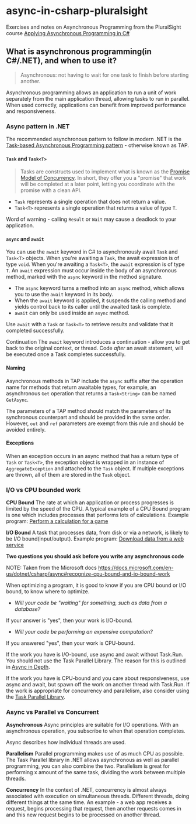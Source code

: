 # async-in-csharp-pluralsight

Exercises and notes on Asynchronous Programming from the PluralSight course [Applying Asynchronous Programming in C#](https://app.pluralsight.com/library/courses/applying-asynchronous-programming-c-sharp/table-of-contents)

## What is asynchronous programming(in C#/.NET), and when to use it?

> Asynchronous: not having to wait for one task to finish before starting another.

Asynchronous programming allows an application to run a unit of work separately from the main application thread, allowing tasks to run in parallel. When used correctly, applications can benefit from improved performance and responsiveness.

### Async pattern in .NET

The recommended asynchronous pattern to follow in modern .NET is the [Task-based Asynchronous Programming pattern](https://docs.microsoft.com/en-us/dotnet/standard/asynchronous-programming-patterns/task-based-asynchronous-pattern-tap) - otherwise known as TAP.

#### `Task` and `Task<T>`

> Tasks are constructs used to implement what is known as the [Promise Model of Concurrency](https://en.wikipedia.org/wiki/Futures_and_promises). In short, they offer you a "promise" that work will be completed at a later point, letting you coordinate with the promise with a clean API.

* `Task` represents a single operation that does not return a value.
* `Task<T>` represents a single operation that returns a value of type `T`.

Word of warning - calling `Result` or `Wait` may cause a deadlock to your application.

#### `async` and `await`
You can use the `await` keyword in C# to asynchronously await `Task` and `Task<T>` objects. When you're awaiting a `Task`, the await expression is of type `void`. When you're awaiting a `Task<T>`, the `await` expression is of type `T`. An `await` expression must occur inside the body of an asynchronous method, marked with the `async` keyword in the method signature.

* The `async` keyword turns a method into an `async` method, which allows you to use the `await` keyword in its body.
* When the `await` keyword is applied, it suspends the calling method and yields control back to its caller until the awaited task is complete.
* `await` can only be used inside an `async` method.

Use `await` with a `Task` or `Task<T>` to retrieve results and validate that it completed successfully.

Continuation
The `await` keyword introduces a continuation - allow you to get back to the original context, or thread.
Code *after* an await statement, will be executed once a Task completes successfully.

#### Naming

Asynchronous methods in TAP include the `async` suffix after the operation name for methods that return awaitable types, for example, an asynchronous `Get` operation that returns a `Task<String>` can be named `GetAsync`.

The parameters of a TAP method should match the parameters of its synchronous counterpart and should be provided in the same order. However, `out` and `ref` parameters are exempt from this rule and should be avoided entirely.

#### Exceptions

When an exception occurs in an async method that has a return type of `Task` or `Task<T>`, the exception object is wrapped in an instance of `AggregateException` and attached to the `Task` object. If multiple exceptions are thrown, all of them are stored in the `Task` object.

### I/O vs CPU bounded work

**CPU Bound** The rate at which an application or process progresses is limited by the speed of the CPU. A typical example of a CPU Bound program is one which includes processes that performs lots of calculations. Example program: [Perform a calculation for a game](https://docs.microsoft.com/en-us/dotnet/csharp/async#cpu-bound-example-perform-a-calculation-for-a-game)

**I/O Bound** A task that processes data, from disk or via a network, is likely to be I/O bound(input/output). Example program: [Download data from a web service](https://docs.microsoft.com/en-us/dotnet/csharp/async#io-bound-example-download-data-from-a-web-service)

**Two questions you should ask before you write any asynchronous code**

NOTE: Taken from the Microsoft docs https://docs.microsoft.com/en-us/dotnet/csharp/async#recognize-cpu-bound-and-io-bound-work

When optimizing a program, it is good to know if you are CPU bound or I/O bound, to know where to optimize.

* *Will your code be "waiting" for something, such as data from a database?*

If your answer is "yes", then your work is I/O-bound.

* *Will your code be performing an expensive computation?*

If you answered "yes", then your work is CPU-bound.

If the work you have is I/O-bound, use async and await without Task.Run. You should not use the Task Parallel Library. The reason for this is outlined in [Async in Depth](https://docs.microsoft.com/en-us/dotnet/standard/async-in-depth).

If the work you have is CPU-bound and you care about responsiveness, use async and await, but spawn off the work on another thread with Task.Run. If the work is appropriate for concurrency and parallelism, also consider using the [Task Parallel Library](https://docs.microsoft.com/en-us/dotnet/standard/parallel-programming/task-parallel-library-tpl).


### Async vs Parallel vs Concurrent

**Asynchronous** 
Async principles are suitable for I/O operations. With an asynchronous operation, you subscribe to when that operation completes.

Async describes how individual threads are used. 

**Parallelism** 
Parallel programming makes use of as much CPU as possible. The Task Parallel library in .NET allows asynchronous as well as parallel programming, you can also combine the two. Parallelism is great for performing x amount of the same task, dividing the work between multiple threads.

**Concurrency**
In the context of .NET, concurrency is almost always associated with execution on simultaneous threads. Different threads, doing different things at the same time. An example - a web app receives a request, begins processing that request, then another requests comes in and this new request begins to be processed on another thread.